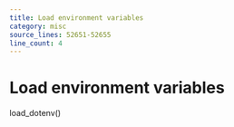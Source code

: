 ```yaml
---
title: Load environment variables
category: misc
source_lines: 52651-52655
line_count: 4
---
```


# Load environment variables
load_dotenv()


